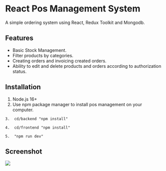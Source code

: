 # React Pos Management System

A simple ordering system using React, Redux Toolkit and Mongodb.

## Features

* Basic Stock Management.
* Filter products by categories.
* Creating orders and invoicing created orders.
* Ability to edit and delete products and orders according to authorization status.

## Installation

1. Node.js 16+
2. Use npm package manager to install pos management on your computer.
```
3.  cd/backend "npm install"
```
```
4.  cd/frontend "npm install"
```
```
5.  "npm run dev"
```
## Screenshot

<img src="https://github.com/gokhan94/react-pos-management-system/assets/6280643/e6401c5d-8ab4-4710-acd8-229ce624d604">
